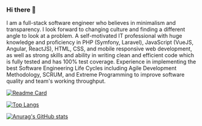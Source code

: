 ### Hi there 👋

I am a full-stack software engineer who believes in minimalism and transparency. I look forward
to changing culture and finding a different angle to look at a problem. A self-motivated IT
professional with huge knowledge and proficiency in PHP (Symfony, Laravel), JavaScript (VueJS,
Angular, ReactJS), HTML, CSS, and mobile responsive web development, as well as strong skills
and ability in writing clean and efficient code which is fully tested and has 100% test coverage.
Experience in implementing the best Software Engineering Life Cycles including Agile
Development Methodology, SCRUM, and Extreme Programming to improve software quality and
team's working throughput.

[![Readme Card](https://github-readme-stats.vercel.app/api/pin/?username=mohd-e-mustafa&repo=github-readme-stats)](https://github.com/mohd-e-mustafa/github-readme-stats)

[![Top Langs](https://github-readme-stats.vercel.app/api/top-langs/?username=mohd-e-mustafa&layout=compact)](https://github.com/anuraghazra/github-readme-stats)

[![Anurag's GitHub stats](https://github-readme-stats.vercel.app/api?username=mohd-e-mustafa&show_icons=true&theme=radical)](https://github.com/anuraghazra/github-readme-stats)
